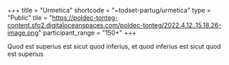 +++
title = "Urmetica"
shortcode = "~todset-partug/urmetica"
type = "Public"
tile = "https://poldec-tonteg-content.sfo2.digitaloceanspaces.com/poldec-tonteg/2022.4.12..15.18.26-image.png"
participant_range = "150+"
+++

Quod est superius est sicut quod inferius, et quod inferius est sicut quod est superius
